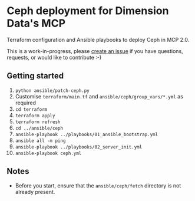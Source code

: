 # Ceph deployment for Dimension Data's MCP

Terraform configuration and Ansible playbooks to deploy Ceph in MCP 2.0.

This is a work-in-progress, please [create an issue](https://github.com/DimensionDataResearch/ceph-ddcloud/issues/new) if you have questions, requests, or would like to contribute :-)

## Getting started

1. `python ansible/patch-ceph.py`
2. Customise `terraform/main.tf` and `ansible/ceph/group_vars/*.yml` as required
3. `cd terraform`
4. `terraform apply`
5. `terraform refresh`
6. `cd ../ansible/ceph`
7. `ansible-playbook ../playbooks/01_ansible_bootstrap.yml`
8. `ansible all -m ping`
9. `ansible-playbook ../playbooks/02_server_init.yml`
10. `ansible-playbook ceph.yml`

## Notes

* Before you start, ensure that the `ansible/ceph/fetch` directory is not already present.
